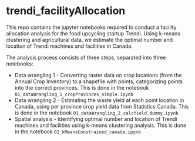 # trendi_facilityAllocation
This repo contains the jupyter notebooks required to conduct a facility allocation analysis for the food upcycling startup Trendi. Using k-means clustering and agricultural data, we estimate the optimal number and location of Trendi machines and facilities in Canada. 

The analysis process consists of three steps, separated into three notebooks: 
* Data wrangling 1 - Converting raster data on crop locations (from the Annual Crop Inventory) to a shapefile with points, categorizing points into the correct provinces. This is done in the notebook `01_dataWrangling_1_cropProvinces_simple.ipynb` 
* Data wrangling 2 - Estimating the waste yield at each point location in Canada, using per province crop yield data from Statistics Canada. This is done in the notebook `01_dataWrangling_2_calcYield_dummy.ipynb`  
* Spatial analysis - Identifying optimal number and location of Trendi machines and facilities using k-means clustering analysis. This is done in the notebook `02_kMeansConstrained_canada.ipynb` 
